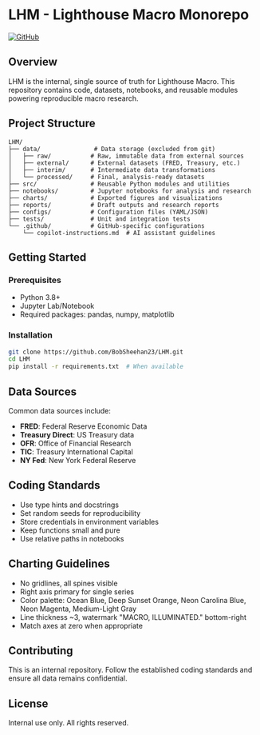 # LHM - Lighthouse Macro Monorepo

[![GitHub](https://img.shields.io/github/license/BobSheehan23/LHM)](LICENSE)

## Overview
LHM is the internal, single source of truth for Lighthouse Macro. This repository contains code, datasets, notebooks, and reusable modules powering reproducible macro research.

## Project Structure

```
LHM/
├── data/               # Data storage (excluded from git)
│   ├── raw/           # Raw, immutable data from external sources
│   ├── external/      # External datasets (FRED, Treasury, etc.)
│   ├── interim/       # Intermediate data transformations
│   └── processed/     # Final, analysis-ready datasets
├── src/               # Reusable Python modules and utilities
├── notebooks/         # Jupyter notebooks for analysis and research
├── charts/            # Exported figures and visualizations
├── reports/           # Draft outputs and research reports
├── configs/           # Configuration files (YAML/JSON)
├── tests/             # Unit and integration tests
└── .github/           # GitHub-specific configurations
    └── copilot-instructions.md  # AI assistant guidelines
```

## Getting Started

### Prerequisites
- Python 3.8+
- Jupyter Lab/Notebook
- Required packages: pandas, numpy, matplotlib

### Installation
```bash
git clone https://github.com/BobSheehan23/LHM.git
cd LHM
pip install -r requirements.txt  # When available
```

## Data Sources
Common data sources include:
- **FRED**: Federal Reserve Economic Data
- **Treasury Direct**: US Treasury data
- **OFR**: Office of Financial Research
- **TIC**: Treasury International Capital
- **NY Fed**: New York Federal Reserve

## Coding Standards
- Use type hints and docstrings
- Set random seeds for reproducibility
- Store credentials in environment variables
- Keep functions small and pure
- Use relative paths in notebooks

## Charting Guidelines
- No gridlines, all spines visible
- Right axis primary for single series
- Color palette: Ocean Blue, Deep Sunset Orange, Neon Carolina Blue, Neon Magenta, Medium-Light Gray
- Line thickness ~3, watermark "MACRO, ILLUMINATED." bottom-right
- Match axes at zero when appropriate

## Contributing
This is an internal repository. Follow the established coding standards and ensure all data remains confidential.

## License
Internal use only. All rights reserved.
